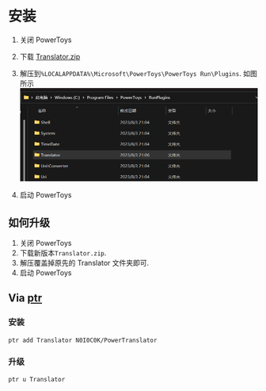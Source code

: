 # 安装

1. 关闭 PowerToys
2. 下载 [Translator.zip](https://github.com/N0I0C0K/PowerTranslator/releases)
3. 解压到`%LOCALAPPDATA%\Microsoft\PowerToys\PowerToys Run\Plugins`.
   如图所示
   ![file](../Images/file.png)

4. 启动 PowerToys

## 如何升级

1. 关闭 PowerToys
2. 下载新版本`Translator.zip`.
3. 解压覆盖掉原先的 Translator 文件夹即可.
4. 启动 PowerToys

## Via [ptr](https://github.com/8LWXpg/ptr)

### 安装

```shell
ptr add Translator N0I0C0K/PowerTranslator
```

### 升级

```shell
ptr u Translator
```